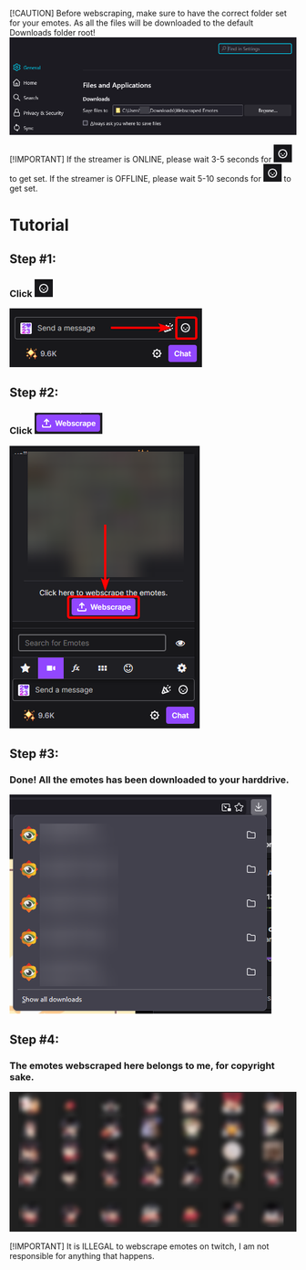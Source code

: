 [!CAUTION]
Before webscraping, make sure to have the correct folder set for your emotes.
As all the files will be downloaded to the default Downloads folder root!
![set downloads path](./tutorial/firefox_eohu2p0MXEd.png)

[!IMPORTANT]
If the streamer is ONLINE, please wait 3-5 seconds for ![emote menu](./tutorial/firefox_eohgpnVNmrf.png) to get set.
If the streamer is OFFLINE, please wait 5-10 seconds for ![emote menu](./tutorial/firefox_eohgpnVNmrf.png) to get set.

# **Tutorial**
## **Step #1:**
### Click ![emote menu](./tutorial/firefox_eohgpnVNmrf.png)
![emote menu](./tutorial/firefox_eohIbtensYf.png)

## **Step #2:**
### Click ![webscrape button](./tutorial/firefox_eoh1ZVO2u4P.png)
![emote menu](./tutorial/firefox_eohoEmyDIGK.png)

## **Step #3:**
### Done! All the emotes has been downloaded to your harddrive.
![webscrape button](./tutorial/firefox_eohLzGwHSwP.png)

## **Step #4:**
### The emotes webscraped here belongs to **me**, for copyright sake.
![webscrape button](./tutorial/explorer_eoh8bLSK6eR.png)

[!IMPORTANT]
It is ILLEGAL to webscrape emotes on twitch, I am not responsible for anything that happens.